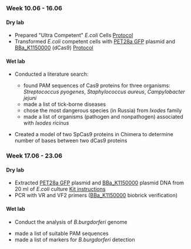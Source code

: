 ### Week 10.06 - 16.06

#### Dry lab
- Prepared "Ultra Competent" *E.coli* Cells [Protocol](https://github.com/intbio/2019_igem/blob/master/protocols/bio-protocol143.pdf)
- Transformed *E.coli* competent cells with [PET28a GFP](https://benchling.com/s/seq-S3tBcQb1ENmPLygZHF46) plasmid and [BBa_K1150000](http://parts.igem.org/Part:BBa_K1150000) (dCas9) [Protocol](https://github.com/intbio/2019_igem/blob/master/protocols/bio-protocol143.pdf)

#### Wet lab
- Conducted a literature search: 
   * found PAM sequences of Cas9 proteins for three organisms: *Streptococcus pyogenes*, *Staphylococcus aureus*, *Campylobacter jejuni*
   * made a list of tick-borne diseases
   * chose the most dangerous species (in Russia) from *Ixodes* family
   * made a list of organisms (pathogen and nonpathogen) associated with *Ixodes ricinus* 
  
 - Created a model of two SpCas9 proteins in Chimera to determine number of bases between two dCas9 proteins 

### Week 17.06 - 23.06

#### Dry lab
- Extracted [PET28a GFP](https://benchling.com/s/seq-S3tBcQb1ENmPLygZHF46) plasmid and [BBa_K1150000](http://parts.igem.org/Part:BBa_K1150000) plasmid DNA from 20 ml of *E.coli* culture [Kit instructions]()
- PCR with VR and VF2 primers ([BBa_K1150000](http://parts.igem.org/Part:BBa_K1150000) biobrick verification)

#### Wet lab

- Conduct the analysis of *B.burgdorferi* genome
 * made a list of suitable PAM sequences
 * made a list of markers for *B.burgdorferi* detection
